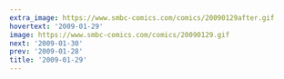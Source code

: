 ```yaml
---
extra_image: https://www.smbc-comics.com/comics/20090129after.gif
hovertext: '2009-01-29'
image: https://www.smbc-comics.com/comics/20090129.gif
next: '2009-01-30'
prev: '2009-01-28'
title: '2009-01-29'
---
```

